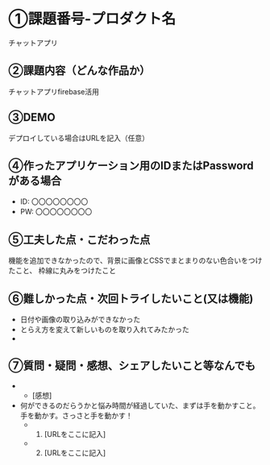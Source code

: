 # ①課題番号-プロダクト名

チャットアプリ

## ②課題内容（どんな作品か）

チャットアプリfirebase活用

## ③DEMO

デプロイしている場合はURLを記入（任意）

## ④作ったアプリケーション用のIDまたはPasswordがある場合

- ID: 〇〇〇〇〇〇〇〇
- PW: 〇〇〇〇〇〇〇〇

## ⑤工夫した点・こだわった点

機能を追加できなかったので、背景に画像とCSSでまとまりのない色合いをつけたこと、
枠線に丸みをつけたこと
## ⑥難しかった点・次回トライしたいこと(又は機能)

- 日付や画像の取り込みができなかった
- とらえ方を変えて新しいものを取り入れてみたかった
- 

## ⑦質問・疑問・感想、シェアしたいこと等なんでも

- - [感想]
- 何ができるのだらうかと悩み時間が経過していた、まずは手を動かすこと。手を動かす。さっさと手を動かす！
  - 1. [URLをここに記入]
  - 2. [URLをここに記入]
